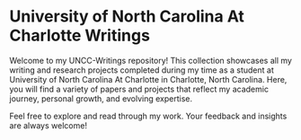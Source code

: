 # University of North Carolina At Charlotte Writings

Welcome to my UNCC-Writings repository! This collection showcases all my writing and research projects completed during my time as a student at University of North Carolina At Charlotte in Charlotte, North Carolina. Here, you will find a variety of papers and projects that reflect my academic journey, personal growth, and evolving expertise.

Feel free to explore and read through my work. Your feedback and insights are always welcome!

